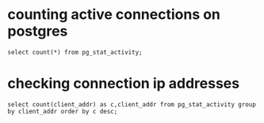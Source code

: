 # counting active connections on postgres
```
select count(*) from pg_stat_activity;
```
# checking connection ip addresses
```
select count(client_addr) as c,client_addr from pg_stat_activity group by client_addr order by c desc;
```

